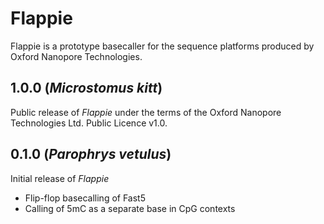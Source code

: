 #  Flappie

Flappie is a prototype basecaller for the sequence platforms produced by Oxford Nanopore Technologies.

##  1.0.0 (_Microstomus kitt_)
Public release of _Flappie_ under the terms of the Oxford Nanopore Technologies Ltd. Public Licence v1.0.

##  0.1.0 (_Parophrys vetulus_)
Initial release of _Flappie_
- Flip-flop basecalling of Fast5
- Calling of 5mC as a separate base in CpG contexts
